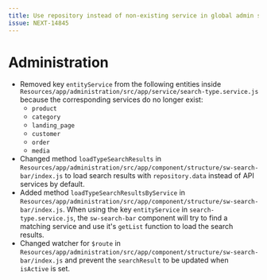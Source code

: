 ```yaml
---
title: Use repository instead of non-existing service in global admin search
issue: NEXT-14845
---
```

# Administration
* Removed key `entityService` from the following entities inside `Resources/app/administration/src/app/service/search-type.service.js` because the corresponding services do no longer exist:
    * `product`
    * `category`
    * `landing_page`
    * `customer`
    * `order`
    * `media`
* Changed method `loadTypeSearchResults` in `Resources/app/administration/src/app/component/structure/sw-search-bar/index.js` to load search results with `repository.data` instead of API services by default.
* Added method `loadTypeSearchResultsByService` in `Resources/app/administration/src/app/component/structure/sw-search-bar/index.js`. When using the key `entityService` in `search-type.service.js`, the `sw-search-bar` component will try to find a matching service and use it's `getList` function to load the search results.
* Changed watcher for `$route` in `Resources/app/administration/src/app/component/structure/sw-search-bar/index.js` and prevent the `searchResult` to be updated when `isActive` is set.
